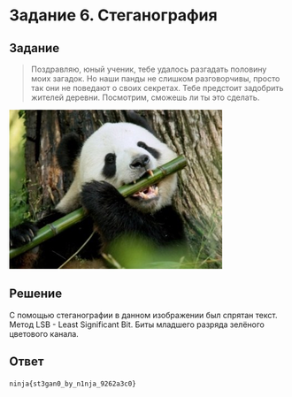 # Задание 6. Стеганография

## Задание

> Поздравляю, юный ученик, тебе удалось разгадать половину моих загадок. Но наши панды не слишком разговорчивы, просто так они не поведают о своих секретах. Тебе предстоит задобрить жителей деревни. Посмотрим, сможешь ли ты это сделать.

![source](source.png "source")

## Решение

С помощью стеганографии в данном изображении был спрятан текст. Метод LSB - Least Significant Bit. Биты младшего разряда зелёного цветового канала. 

## Ответ

`ninja{st3gan0_by_n1nja_9262a3c0}`
